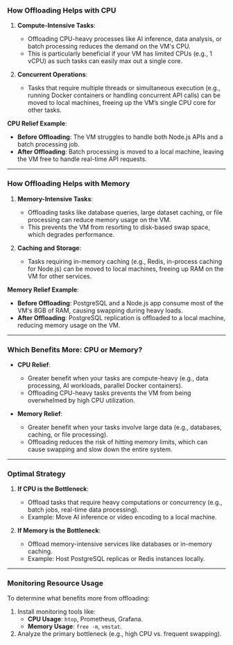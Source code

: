 
### **How Offloading Helps with CPU**

1. **Compute-Intensive Tasks**:
    
    - Offloading CPU-heavy processes like AI inference, data analysis, or batch processing reduces the demand on the VM's CPU.
    - This is particularly beneficial if your VM has limited CPUs (e.g., 1 vCPU) as such tasks can easily max out a single core.
2. **Concurrent Operations**:
    
    - Tasks that require multiple threads or simultaneous execution (e.g., running Docker containers or handling concurrent API calls) can be moved to local machines, freeing up the VM’s single CPU core for other tasks.

**CPU Relief Example**:

- **Before Offloading**: The VM struggles to handle both Node.js APIs and a batch processing job.
- **After Offloading**: Batch processing is moved to a local machine, leaving the VM free to handle real-time API requests.

---

### **How Offloading Helps with Memory**

1. **Memory-Intensive Tasks**:
    
    - Offloading tasks like database queries, large dataset caching, or file processing can reduce memory usage on the VM.
    - This prevents the VM from resorting to disk-based swap space, which degrades performance.
2. **Caching and Storage**:
    
    - Tasks requiring in-memory caching (e.g., Redis, in-process caching for Node.js) can be moved to local machines, freeing up RAM on the VM for other services.

**Memory Relief Example**:

- **Before Offloading**: PostgreSQL and a Node.js app consume most of the VM's 8GB of RAM, causing swapping during heavy loads.
- **After Offloading**: PostgreSQL replication is offloaded to a local machine, reducing memory usage on the VM.

---

### **Which Benefits More: CPU or Memory?**

- **CPU Relief**:
    
    - Greater benefit when your tasks are compute-heavy (e.g., data processing, AI workloads, parallel Docker containers).
    - Offloading CPU-heavy tasks prevents the VM from being overwhelmed by high CPU utilization.
- **Memory Relief**:
    
    - Greater benefit when your tasks involve large data (e.g., databases, caching, or file processing).
    - Offloading reduces the risk of hitting memory limits, which can cause swapping and slow down the entire system.

---

### **Optimal Strategy**

1. **If CPU is the Bottleneck**:
    
    - Offload tasks that require heavy computations or concurrency (e.g., batch jobs, real-time data processing).
    - Example: Move AI inference or video encoding to a local machine.
2. **If Memory is the Bottleneck**:
    
    - Offload memory-intensive services like databases or in-memory caching.
    - Example: Host PostgreSQL replicas or Redis instances locally.

---

### **Monitoring Resource Usage**

To determine what benefits more from offloading:

1. Install monitoring tools like:
    - **CPU Usage**: `htop`, Prometheus, Grafana.
    - **Memory Usage**: `free -m`, `vmstat`.
2. Analyze the primary bottleneck (e.g., high CPU vs. frequent swapping).